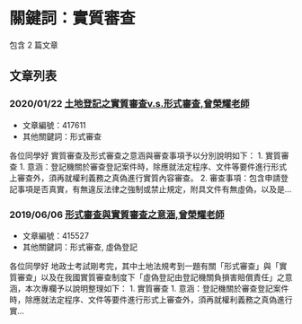 # 關鍵詞：實質審查

包含 2 篇文章

## 文章列表

### 2020/01/22 [土地登記之實質審查v.s.形式審查,曾榮耀老師](../../articles/417611_%E5%9C%9F%E5%9C%B0%E7%99%BB%E8%A8%98%E4%B9%8B%E5%AF%A6%E8%B3%AA%E5%AF%A9%E6%9F%A5v.s.%E5%BD%A2%E5%BC%8F%E5%AF%A9%E6%9F%A5%2C%E6%9B%BE%E6%A6%AE%E8%80%80%E8%80%81%E5%B8%AB.md)
- 文章編號：417611
- 其他關鍵詞：形式審查

各位同學好 實質審查及形式審查之意涵與審查事項予以分別說明如下： 1. 實質審查 1. 意涵：登記機關於審查登記案件時，除應就法定程序、文件等要件進行形式上審查外，須再就權利義務之真偽進行實質內容審查。 2. 審查事項：包含申請登記事項是否真實，有無違反法律之強制或禁止規定，附具文件有無虛偽，以及是...

### 2019/06/06 [形式審查與實質審查之意涵,曾榮耀老師](../../articles/415527_%E5%BD%A2%E5%BC%8F%E5%AF%A9%E6%9F%A5%E8%88%87%E5%AF%A6%E8%B3%AA%E5%AF%A9%E6%9F%A5%E4%B9%8B%E6%84%8F%E6%B6%B5%2C%E6%9B%BE%E6%A6%AE%E8%80%80%E8%80%81%E5%B8%AB.md)
- 文章編號：415527
- 其他關鍵詞：形式審查, 虛偽登記

各位同學好 地政士考試剛考完，其中土地法規考到一題有關「形式審查」與「實質審查」以及在我國實質審查制度下「虛偽登記由登記機關負損害賠償責任」之意涵，本次專欄予以說明整理如下： 1. 實質審查 1. 意涵：登記機關於審查登記案件時，除應就法定程序、文件等要件進行形式上審查外，須再就權利義務之真偽進行實...
